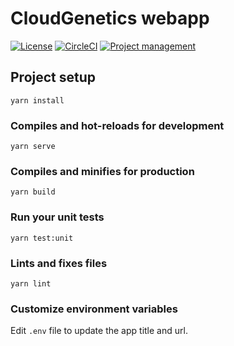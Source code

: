 # CloudGenetics webapp

[![License](https://img.shields.io/badge/license-Apache--2.0-blue.svg)](https://raw.githubusercontent.com/cityscapelabs/cityscape/develop/LICENSE)
[![CircleCI](https://circleci.com/gh/cloudgenetics/webapp.svg?style=svg)](https://circleci.com/gh/cloudgenetics/webapp)
[![Project management](https://img.shields.io/badge/projects-view-ff69b4.svg)](https://github.com/cloudgenetics/webapp/projects/)



## Project setup
```
yarn install
```

### Compiles and hot-reloads for development
```
yarn serve
```

### Compiles and minifies for production
```
yarn build
```

### Run your unit tests
```
yarn test:unit
```

### Lints and fixes files
```
yarn lint
```

### Customize environment variables

Edit `.env` file to update the app title and url.
